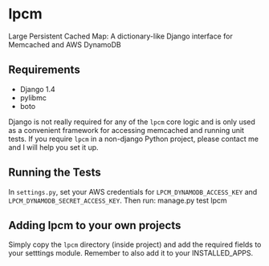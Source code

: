 lpcm
====

Large Persistent Cached Map: A dictionary-like Django interface for Memcached and AWS DynamoDB

Requirements
------------
* Django 1.4
* pylibmc
* boto

Django is not really required for any of the `lpcm` core logic and is only used as
a convenient framework for accessing memcached and running unit tests.
If you require `lpcm` in a non-django Python project, please contact me and
I will help you set it up.

Running the Tests
-----------------
In `settings.py`, set your AWS credentials for `LPCM_DYNAMODB_ACCESS_KEY`
and `LPCM_DYNAMODB_SECRET_ACCESS_KEY`.
Then run:
  manage.py test lpcm

Adding lpcm to your own projects
--------------------------------
Simply copy the `lpcm` directory (inside project) and add the required fields to
your setttings module. Remember to also add it to your INSTALLED_APPS.
